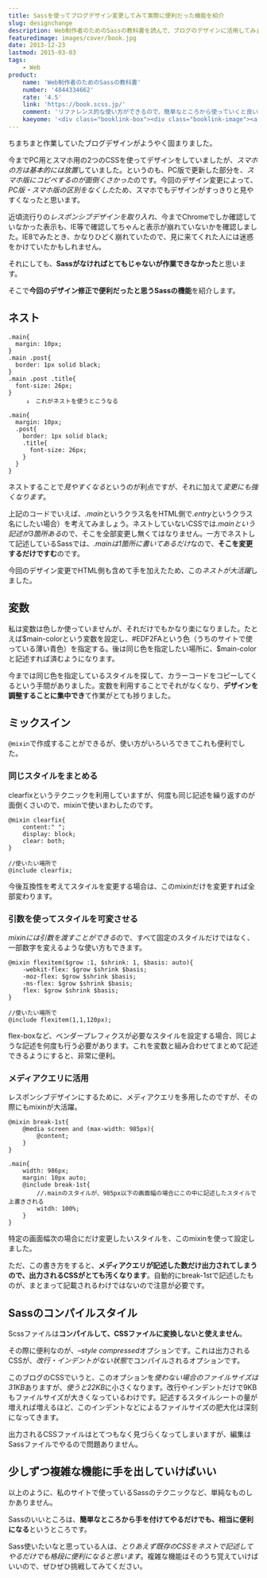 ```yaml
---
title: Sassを使ってブログデザイン変更してみて実際に便利だった機能を紹介
slug: designchange
description: Web制作者のためのSassの教科書を読んで、ブログのデザインに活用してみました。その際に、使ってみて実際に便利だなと思った機能を紹介します。基本的にCSSと同じなので、使えそうなところだけつまみ食いする感じで使うといいと思います。
featuredimage: images/cover/book.jpg
date: 2013-12-23
lastmod: 2015-03-03
tags: 
    - Web
product:
    name: 'Web制作者のためのSassの教科書'
    number: '4844334662'
    rate: '4.5'
    link: 'https://book.scss.jp/'
    comment: 'リファレンス的な使い方ができるので、簡単なところから使っていくと良い。'
    kaeyome: '<div class="booklink-box"><div class="booklink-image"><a href="https://www.amazon.co.jp/exec/obidos/asin/4844334662/illusionspace-22/" rel="nofollow" target="_blank"><img src="https://ecx.images-amazon.com/images/I/51xkjL4k%2BRL._SL160_.jpg" style="border: none;" /></a></div><div class="booklink-info"><div class="booklink-name"><a href="https://www.amazon.co.jp/exec/obidos/asin/4844334662/illusionspace-22/" rel="nofollow" target="_blank">Web制作者のためのSassの教科書 これからのWebデザインの現場で必須のCSSメタ言語</a><div class="booklink-powered-date">posted with <a href="https://yomereba.com" rel="nofollow" target="_blank">ヨメレバ</a></div></div><div class="booklink-detail">平澤 隆,森田 壮 インプレスジャパン 2013-09-13    </div><div class="booklink-link2"><div class="shoplinkamazon"><a href="https://www.amazon.co.jp/exec/obidos/asin/4844334662/illusionspace-22/" rel="nofollow" target="_blank" title="アマゾン" >Amazonで購入</a></div><div class="shoplinkrakuten"><a href="https://hb.afl.rakuten.co.jp/hgc/11acbc01.369b1bf6.11acbc02.cabf9fe9/?pc=http%3A%2F%2Fbooks.rakuten.co.jp%2Frb%2F12451132%2F%3Fscid%3Daf_ich_link_urltxt%26m%3Dhttp%3A%2F%2Fm.rakuten.co.jp%2Fev%2Fbook%2F" rel="nofollow" target="_blank" title="楽天ブックス" >楽天ブックスで購入</a></div>                  	  <div class="shoplinkkino"><a href="https://ck.jp.ap.valuecommerce.com/servlet/referral?sid=3085416&pid=882196163&vc_url=http%3A%2F%2Fwww.kinokuniya.co.jp%2Ff%2Fdsg-01-9784844334668" target="_blank" title="kino" >紀伊國屋書店で購入<img src="https://ad.jp.ap.valuecommerce.com/servlet/gifbanner?sid=3085416&pid=882196163" height="1" width="1" border="0"></a></div>	  	  	</div></div><div class="booklink-footer"></div></div>'
---
```


ちまちまと作業していたブログデザインがようやく固まりました。

今までPC用とスマホ用の2つのCSSを使ってデザインをしていましたが、<em>スマホの方は基本的には放置</em>していました。というのも、PC版で更新した部分を、<em>スマホ版にコピペするのが面倒くさかった</em>のです。今回のデザイン変更によって、<em>PC版・スマホ版の区別をなくした</em>ため、スマホでもデザインがすっきりと見やすくなったと思います。

近頃流行りの<em>レスポンシブデザインを取り入れ</em>、今までChromeでしか確認していなかった表示も、IE等で確認してちゃんと表示が崩れていないかを確認しました。IE8でみたとき、かなりひどく崩れていたので、見に来てくれた人には迷惑をかけていたかもしれません。

それにしても、<strong>Sassがなければとてもじゃないが作業できなかった</strong>と思います。

そこで<strong>今回のデザイン修正で便利だったと思うSassの機能</strong>を紹介します。


## ネスト

```
.main{
  margin: 10px;
}
.main .post{
  border: 1px solid black;
}
.main .post .title{
  font-size: 26px;
}
　　　↓　これがネストを使うとこうなる

.main{
  margin: 10px;
  .post{
    border: 1px solid black;
    .title{
      font-size: 26px;
    }
  }
}
```

ネストすることで<em>見やすくなる</em>というのが利点ですが、それに加えて<em>変更にも強くなります</em>。

上記のコードでいえば、<em>.main</em>というクラス名をHTML側で<em>.entry</em>というクラス名にしたい場合）を考えてみましょう。ネストしていないCSSでは<em>.mainという記述が3箇所ある</em>ので、そこを全部変更し無くてはなりません。一方でネストして記述しているSassでは、<em>.mainは1箇所に書いてあるだけ</em>なので、<strong>そこを変更するだけですむ</strong>のです。

今回のデザイン変更でHTML側も含めて手を加えたため、この<em>ネストが大活躍</em>しました。

## 変数

私は変数は色しか使っていませんが、それだけでもかなり楽になりました。たとえば$main-colorという変数を設定し、#EDF2FAという色（うちのサイトで使っている薄い青色）を指定する。後は同じ色を指定したい場所に、$main-colorと記述すれば済むようになります。

今までは同じ色を指定しているスタイルを探して、カラーコードをコピーしてくるという手間がありました。変数を利用することでそれがなくなり、<strong>デザインを調整することに集中でき</strong>て作業がとても捗りました。

## ミックスイン

`@mixin`で作成することができるが、使い方がいろいろできてこれも便利でした。


### 同じスタイルをまとめる


clearfixというテクニックを利用していますが、何度も同じ記述を繰り返すのが面倒くさいので、mixinで使いまわしたのです。

```
@mixin clearfix{
    content:" ";
    display: block;
    clear: both;
}

//使いたい場所で
@include clearfix;
```

今後互換性を考えてスタイルを変更する場合は、このmixinだけを変更すれば全部変わります。

### 引数を使ってスタイルを可変させる

<em>mixinには引数を渡すことができる</em>ので、すべて固定のスタイルだけではなく、一部数字を変えるような使い方もできます。

```
@mixin flexitem($grow :1, $shrink: 1, $basis: auto){
    -webkit-flex: $grow $shrink $basis;
    -moz-flex: $grow $shrink $basis;
    -ms-flex: $grow $shrink $basis;
    flex: $grow $shrink $basis;
}

//使いたい場所で
@include flexitem(1,1,120px);
```

flex-boxなど、ベンダープレフィクスが必要なスタイルを設定する場合、同じような記述を何度も行う必要があります。これを変数と組み合わせてまとめて記述できるようにすると、非常に便利。

### メディアクエリに活用

レスポンシブデザインにするために、メディアクエリを多用したのですが、その際にもmixinが大活躍。

```
@mixin break-1st{
    @media screen and (max-width: 985px){
        @content;
    }
}

.main{
    width: 986px;
    margin: 10px auto;
    @include break-1st{
        //.mainのスタイルが、985px以下の画面幅の場合にこの中に記述したスタイルで上書きされる
        witdh: 100%;
    }
}
```

特定の画面幅次の場合にだけ変更したいスタイルを、このmixinを使って設定しました。

ただ、この書き方をすると、<strong>メディアクエリが記述した数だけ出力されてしまうので、出力されるCSSがとても汚くなります</strong>。自動的にbreak-1stで記述したものが、まとまって記載されるわけではないので注意が必要です。


## Sassのコンパイルスタイル


Scssファイルは<strong>コンパイルして、CSSファイルに変換しないと使えません</strong>。

その際に便利なのが、<em>&#8211;style compressed</em>オプションです。これは出力されるCSSが、<em>改行・インデントがない状態</em>でコンパイルされるオプションです。

このブログのCSSでいうと、このオプションを<em>使わない場合のファイルサイズは31KB</em>ありますが、<em>使うと22KB</em>に小さくなります。改行やインデントだけで9KBもファイルサイズが大きくなっているわけです。記述するスタイルシートの量が増えれば増えるほど、このインデントなどによるファイルサイズの肥大化は深刻になってきます。

出力されるCSSファイルはとてつもなく見づらくなってしまいますが、編集はSassファイルでやるので問題ありません。


## 少しずつ複雑な機能に手を出していけばいい


以上のように、私のサイトで使っているSassのテクニックなど、単純なものしかありません。

Sassのいいところは、<strong>簡単なところから手を付けてやるだけでも、相当に便利になる</strong>というところです。

Sass使いたいなと思っている人は、<em>とりあえず既存のCSSをネストで記述してやるだけでも格段に便利になると思います</em>。複雑な機能はそのうち覚えていけばいいので、ぜひぜひ挑戦してみてください。
